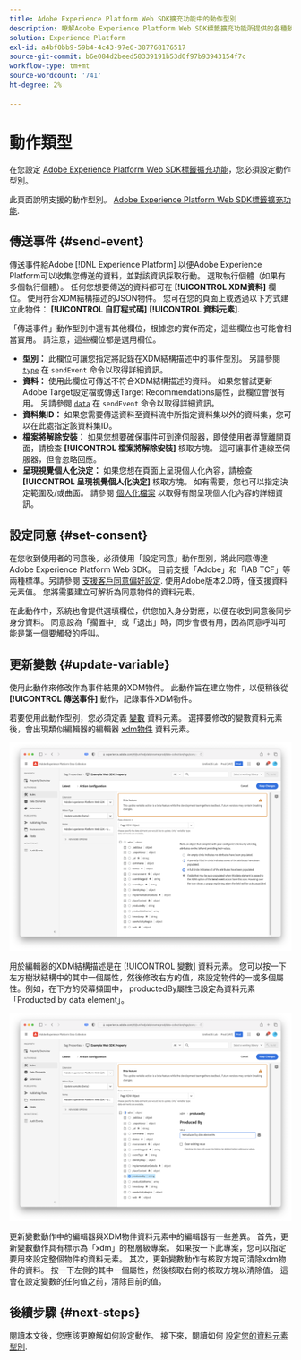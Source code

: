 ```yaml
---
title: Adobe Experience Platform Web SDK擴充功能中的動作型別
description: 瞭解Adobe Experience Platform Web SDK標籤擴充功能所提供的各種動作型別。
solution: Experience Platform
exl-id: a4bf0bb9-59b4-4c43-97e6-387768176517
source-git-commit: b6e084d2beed58339191b53d0f97b93943154f7c
workflow-type: tm+mt
source-wordcount: '741'
ht-degree: 2%

---
```



# 動作類型

在您設定 [Adobe Experience Platform Web SDK標籤擴充功能](web-sdk-extension-configuration.md)，您必須設定動作型別。

此頁面說明支援的動作型別。 [Adobe Experience Platform Web SDK標籤擴充功能](web-sdk-extension-configuration.md).

## 傳送事件 {#send-event}

傳送事件給Adobe [!DNL Experience Platform] 以便Adobe Experience Platform可以收集您傳送的資料，並對該資訊採取行動。 選取執行個體（如果有多個執行個體）。 任何您想要傳送的資料都可在 **[!UICONTROL XDM資料]** 欄位。 使用符合XDM結構描述的JSON物件。 您可在您的頁面上或透過以下方式建立此物件： **[!UICONTROL 自訂程式碼]** **[!UICONTROL 資料元素]**.

「傳送事件」動作型別中還有其他欄位，根據您的實作而定，這些欄位也可能會相當實用。 請注意，這些欄位都是選用欄位。

- **型別：** 此欄位可讓您指定將記錄在XDM結構描述中的事件型別。 另請參閱 [`type`](/help/web-sdk/commands/sendevent/type.md) 在 `sendEvent` 命令以取得詳細資訊。
- **資料：** 使用此欄位可傳送不符合XDM結構描述的資料。 如果您嘗試更新Adobe Target設定檔或傳送Target Recommendations屬性，此欄位會很有用。 另請參閱 [`data`](/help/web-sdk/commands/sendevent/data.md) 在 `sendEvent` 命令以取得詳細資訊。<!--- **Merge ID:** If you would like to specify a merge ID for your event, you can do so in this field. Please note that the solutions downstream are not able to merge your event data at this time. -->
- **資料集ID：** 如果您需要傳送資料至資料流中所指定資料集以外的資料集，您可以在此處指定該資料集ID。
- **檔案將解除安裝：** 如果您想要確保事件可到達伺服器，即使使用者導覽離開頁面，請檢查 **[!UICONTROL 檔案將解除安裝]** 核取方塊。 這可讓事件連線至伺服器，但會忽略回應。
- **呈現視覺個人化決定：** 如果您想在頁面上呈現個人化內容，請檢查 **[!UICONTROL 呈現視覺個人化決定]** 核取方塊。 如有需要，您也可以指定決定範圍及/或曲面。 請參閱 [個人化檔案](/help/web-sdk/personalization/rendering-personalization-content.md#automatically-rendering-content) 以取得有關呈現個人化內容的詳細資訊。

## 設定同意 {#set-consent}

在您收到使用者的同意後，必須使用「設定同意」動作型別，將此同意傳達Adobe Experience Platform Web SDK。 目前支援「Adobe」和「IAB TCF」等兩種標準。另請參閱 [支援客戶同意偏好設定](/help/web-sdk/consent/supporting-consent.md). 使用Adobe版本2.0時，僅支援資料元素值。 您將需要建立可解析為同意物件的資料元素。

在此動作中，系統也會提供選填欄位，供您加入身分對應，以便在收到同意後同步身分資料。 同意設為「擱置中」或「退出」時，同步會很有用，因為同意呼叫可能是第一個要觸發的呼叫。

## 更新變數 {#update-variable}

使用此動作來修改作為事件結果的XDM物件。 此動作旨在建立物件，以便稍後從 **[!UICONTROL 傳送事件]** 動作，記錄事件XDM物件。

若要使用此動作型別，您必須定義 [變數](data-element-types.md#variable) 資料元素。 選擇要修改的變數資料元素後，會出現類似編輯器的編輯器 [xdm物件](data-element-types.md#xdm-object) 資料元素。

![](assets/update-variable.png)

用於編輯器的XDM結構描述是在 [!UICONTROL 變數] 資料元素。 您可以按一下左方樹狀結構中的其中一個屬性，然後修改右方的值，來設定物件的一或多個屬性。例如，在下方的熒幕擷圖中， productedBy屬性已設定為資料元素「Producted by data element」。

![](assets/update-variable-set-property.png)

更新變數動作中的編輯器與XDM物件資料元素中的編輯器有一些差異。 首先，更新變數動作具有標示為「xdm」的根層級專案。 如果按一下此專案，您可以指定要用來設定整個物件的資料元素。 其次，更新變數動作有核取方塊可清除xdm物件的資料。 按一下左側的其中一個屬性，然後核取右側的核取方塊以清除值。 這會在設定變數的任何值之前，清除目前的值。

## 後續步驟 {#next-steps}

閱讀本文後，您應該更瞭解如何設定動作。 接下來，閱讀如何 [設定您的資料元素型別](data-element-types.md).
